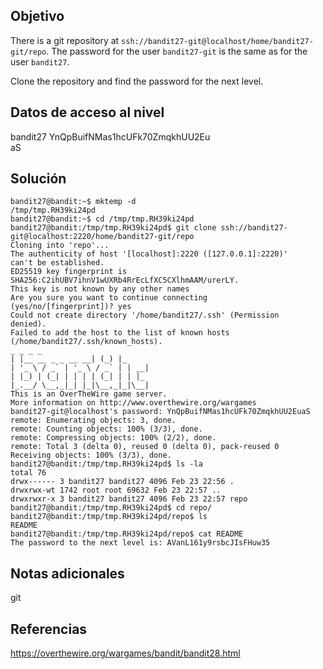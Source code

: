 ## Objetivo
There is a git repository at `ssh://bandit27-git@localhost/home/bandit27-git/repo`. The password for the user `bandit27-git` is the same as for the user `bandit27`.

Clone the repository and find the password for the next level.

## Datos de acceso al nivel
bandit27
YnQpBuifNMas1hcUFk70ZmqkhUU2Eu  
aS

## Solución

```
bandit27@bandit:~$ mktemp -d  
/tmp/tmp.RH39ki24pd  
bandit27@bandit:~$ cd /tmp/tmp.RH39ki24pd  
bandit27@bandit:/tmp/tmp.RH39ki24pd$ git clone ssh://bandit27-  
git@localhost:2220/home/bandit27-git/repo  
Cloning into 'repo'...  
The authenticity of host '[localhost]:2220 ([127.0.0.1]:2220)'  
can't be established.  
ED25519 key fingerprint is  
SHA256:C2ihUBV7ihnV1wUXRb4RrEcLfXC5CXlhmAAM/urerLY.  
This key is not known by any other names  
Are you sure you want to continue connecting  
(yes/no/[fingerprint])? yes  
Could not create directory '/home/bandit27/.ssh' (Permission  
denied).  
Failed to add the host to the list of known hosts  
(/home/bandit27/.ssh/known_hosts).  
_ _ _ _  
| |__ __ _ _ __ __| (_) |_  
| '_ \ / _` | '_ \ / _` | | __|  
| |_) | (_| | | | | (_| | | |_  
|_.__/ \__,_|_| |_|\__,_|_|\__|  
This is an OverTheWire game server.  
More information on http://www.overthewire.org/wargames  
bandit27-git@localhost's password: YnQpBuifNMas1hcUFk70ZmqkhUU2EuaS  
remote: Enumerating objects: 3, done.  
remote: Counting objects: 100% (3/3), done.  
remote: Compressing objects: 100% (2/2), done.  
remote: Total 3 (delta 0), reused 0 (delta 0), pack-reused 0  
Receiving objects: 100% (3/3), done.  
bandit27@bandit:/tmp/tmp.RH39ki24pd$ ls -la  
total 76  
drwx------ 3 bandit27 bandit27 4096 Feb 23 22:56 .  
drwxrwx-wt 1742 root root 69632 Feb 23 22:57 ..  
drwxrwxr-x 3 bandit27 bandit27 4096 Feb 23 22:57 repo  
bandit27@bandit:/tmp/tmp.RH39ki24pd$ cd repo/  
bandit27@bandit:/tmp/tmp.RH39ki24pd/repo$ ls  
README  
bandit27@bandit:/tmp/tmp.RH39ki24pd/repo$ cat README  
The password to the next level is: AVanL161y9rsbcJIsFHuw35
```

## Notas adicionales
git

## Referencias
https://overthewire.org/wargames/bandit/bandit28.html